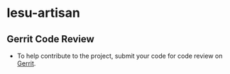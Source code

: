 # Iesu-artisan

## Gerrit Code Review

- To help contribute to the project, submit your code for code review on [Gerrit](https://review.gerrithub.io/admin/repos/garett09/Iesu-artisan).

